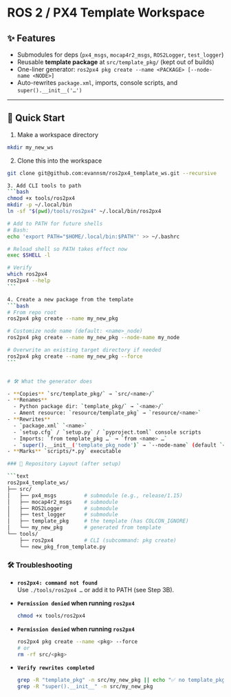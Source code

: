 # ROS 2 / PX4 Template Workspace

## ✨ Features

- Submodules for deps (`px4_msgs`, `mocap4r2_msgs`, `ROS2Logger`, `test_logger`)
- Reusable **template package** at `src/template_pkg/` (kept out of builds)
- One-liner generator: `ros2px4 pkg create --name <PACKAGE> [--node-name <NODE>]`
- Auto-rewrites `package.xml`, imports, console scripts, and `super().__init__('…')`

---

## 🚀 Quick Start

1. Make a workspace directory

```bash
mkdir my_new_ws
```

2. Clone this into the workspace

````bash
git clone git@github.com:evannsm/ros2px4_template_ws.git --recursive

3. Add CLI tools to path
```bash
chmod +x tools/ros2px4
mkdir -p ~/.local/bin
ln -sf "$(pwd)/tools/ros2px4" ~/.local/bin/ros2px4

# Add to PATH for future shells
# Bash:
echo 'export PATH="$HOME/.local/bin:$PATH"' >> ~/.bashrc

# Reload shell so PATH takes effect now
exec $SHELL -l

# Verify
which ros2px4
ros2px4 --help
```

4. Create a new package from the template
```bash
# From repo root
ros2px4 pkg create --name my_new_pkg

# Customize node name (default: <name>_node)
ros2px4 pkg create --name my_new_pkg --node-name my_node

# Overwrite an existing target directory if needed
ros2px4 pkg create --name my_new_pkg --force
```


# 🛠️ What the generator does

- **Copies** `src/template_pkg/` → `src/<name>/`
- **Renames**
  - Python package dir: `template_pkg/` → `<name>/`
  - Ament resource: `resource/template_pkg` → `resource/<name>`
- **Rewrites**
  - `package.xml` `<name>`
  - `setup.cfg` / `setup.py` / `pyproject.toml` console scripts
  - Imports: `from template_pkg …` → `from <name> …`
  - `super().__init__('template_pkg_node')` → `--node-name` (default `<name>_node`)
- **Marks** `scripts/*.py` executable

### 🧭 Repository Layout (after setup)

```text
ros2px4_template_ws/
├── src/
│   ├── px4_msgs         # submodule (e.g., release/1.15)
│   ├── mocap4r2_msgs    # submodule
│   ├── ROS2Logger       # submodule
│   ├── test_logger      # submodule
│   ├── template_pkg     # the template (has COLCON_IGNORE)
│   └── my_new_pkg       # generated from template
└── tools/
    ├── ros2px4          # CLI (subcommand: pkg create)
    └── new_pkg_from_template.py

````

### 🛠️ Troubleshooting

- **`ros2px4: command not found`**  
  Use `./tools/ros2px4 …` or add it to PATH (see Step 3B).

- **`Permission denied` when running `ros2px4`**
  ```bash
  chmod +x tools/ros2px4
  ```
- **`Permission denied` when running `ros2px4`**

  ```bash
  ros2px4 pkg create --name <pkg> --force
  # or
  rm -rf src/<pkg>
  ```

- **`Verify rewrites completed`**
  ```bash
  grep -R "template_pkg" -n src/my_new_pkg || echo "✅ no template_pkg refs"
  grep -R "super().__init__" -n src/my_new_pkg
  ```
